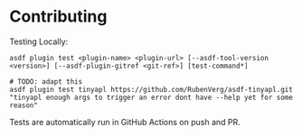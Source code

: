 # Contributing

Testing Locally:

```shell
asdf plugin test <plugin-name> <plugin-url> [--asdf-tool-version <version>] [--asdf-plugin-gitref <git-ref>] [test-command*]

# TODO: adapt this
asdf plugin test tinyapl https://github.com/RubenVerg/asdf-tinyapl.git "tinyapl enough args to trigger an error dont have --help yet for some reason"
```

Tests are automatically run in GitHub Actions on push and PR.
